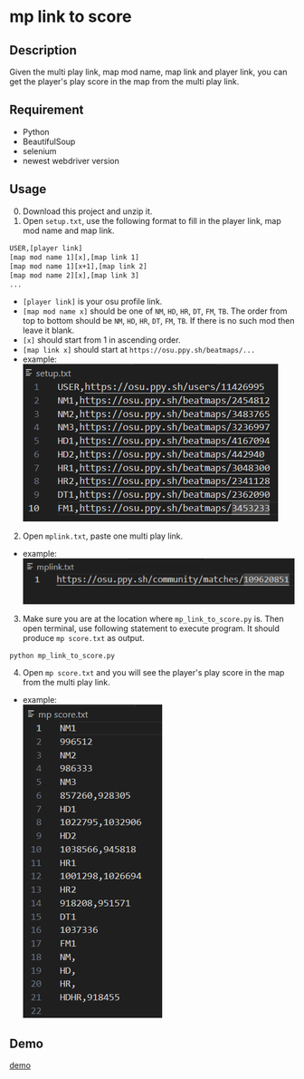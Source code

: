 # mp link to score

## Description
Given the multi play link, map mod name, map link and player link, you can get the player's play score in the map from the multi play link.

## Requirement
* Python
* BeautifulSoup
* selenium
* newest webdriver version

## Usage
0. Download this project and unzip it.  
1. Open `setup.txt`, use the following format to fill in the player link, map mod name and map link.  
```
USER,[player link]
[map mod name 1][x],[map link 1]  
[map mod name 1][x+1],[map link 2]  
[map mod name 2][x],[map link 3]  
...   
```
* `[player link]` is your osu profile link.  
* `[map mod name x]` should be one of `NM`, `HD`, `HR`, `DT`, `FM`, `TB`. The order from top to bottom should be `NM`, `HD`, `HR`, `DT`, `FM`, `TB`. If there is no such mod then leave it blank.
* `[x]` should start from 1 in ascending order.
* `[map link x]` should start at `https://osu.ppy.sh/beatmaps/...`  
* example:  
![setup](https://github.com/rex0988476/Python/blob/main/Taiko_Tournament_Tools/mp_link_to_score/README/setup.png)  
2. Open `mplink.txt`, paste one multi play link.
* example:  
![mplink](https://github.com/rex0988476/Python/blob/main/Taiko_Tournament_Tools/mp_link_to_score/README/mplink.png)  
3. Make sure you are at the location where `mp_link_to_score.py` is. Then open terminal, use following statement to execute program. It should produce `mp score.txt` as output.
```
python mp_link_to_score.py  
```
4. Open `mp score.txt` and you will see the player's play score in the map from the multi play link.
* example:  
![mp score](https://github.com/rex0988476/Python/blob/main/Taiko_Tournament_Tools/mp_link_to_score/README/mp%20score.png)
## Demo
[demo](https://www.youtube.com/watch?v=HeoxKrUldXw "demo")
